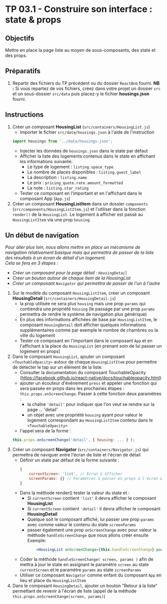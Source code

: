 # TP 03.1 - Construire son interface : state & props

## Objectifs

Mettre en place la page liste au moyen de sous-composants, des state et des props.

## Préparatifs
1. Repartir des fichiers du TP précédent ou du dossier `ReactBnb` fourni. **NB :** Si vous repartez de vos fichiers, créez dans votre projet un dossier `src` et un sous-dossier `src/data` puis placez-y le fichier **housings.json** fourni.


## Instructions

1. Créer un composant **HousingList** (`src/containers/HousingList.js`)
    + Importer le fichier `src/data/housings.json` à l'aide de l'instruction
	```js
	import housings from '../data/housings.json';
	```
	+ Injecter les données de `housings.json` dans le state par défaut
    + Afficher la liste des logements contenus dans le state en affichant les informations suivante:
        - Le type de logement : `listing.space_type`
        - Le nombre de places disponibles : `listing.guest_label`
        - La description : `listing.name`
        - Le prix : `pricing_quote.rate.amount_formatted`
        - La note : `listing.star_rating`
    + Tester ce composant en l'important et en l'affichant dans le composant App (`App.js`)
1. Créer un composant **HousingListItem** dans un dossier `components` (`src/components/HousingListItem.js`) et l'utiliser dans la fonction `render()` de la `HousingList`. Le logement à afficher est passé au `HousingListItem` via une prop `housing`.

## Un début de navigation
*Pour aller plus loin, nous allons mettre en place un mécanisme de navigation relativement basique mais qui permettra de passer de la liste des résultats à un écran de détail d'un logement. <br>Cela se fera en 3 étapes :*
- *Créer un composant pour la page détail : `HousingDetail`*
- *Créer un bouton autour de chaque item de la HousingList*
- *Créer un composant `Navigator` qui permettra de passer de l'un à l'autre*

1. Sur le modèle du composant `HousingListItem`, créer un composant **HousingDetail** (`src/containers/HousingDetail.js`)
	+ la prop utilisée ne sera plus `housing` mais une prop `params` qui contiendra une propriété `housing` (le passage par une prop `params` permettra de rendre le système de navigation plus générique)
    + En plus des informations affichées de base par `HousingListItem`, le composant `HousingDetail` doit afficher quelques informations supplémentaires comme par exemple le nombre de chambres ou la ville du logement
    + Tester ce composant en l'important dans le composant `App` et en l'affichant à la place du `HousingList` (en prenant soin de lui passer un logement en props)
1. Dans le composant `HousingList`, ajouter un composant `<TouchableOpacity>` autour de chaque `HousingListItem` pour permettre de détecter le tap sur un élément de la liste.
	+ Consulter la documentation du composant TouchableOpacity (https://facebook.github.io/react-native/docs/touchableopacity.html)
	+ ajouter un écouteur d'événement `press` et appeler une fonction qui sera passée en props dans les prochaines étapes :
	`this.props.onScreenChange`. Passer à cette fonction deux paramètres :
		- la chaîne `'detail'` pour indiquer que l'on veut se rendre sur la page ... 'detail'
		- un objet avec une propriété `housing` ayant pour valeur le logement correspondant au `HousingListItem` contenu dans le `<TouchableOpacity>`
	+ l'appel sera de la forme :
	```js
	this.props.onScreenChange('detail', { housing: ... } );
	```
1. Créer un composant **Navigator** (`src/containers/Navigator.js`) qui permettra de naviguer entre l'écran de liste et l'écran de détail
    + Définir un state par défaut de la forme suivante :
        ```js
        {
            currentScreen: 'list', // Ecran à afficher
            screenParams: {} // Paramètres à passer en props à l'écran affiché
        }
        ```
	+ Dans la méthode render() tester la valeur du state et :
		- Si `currentScreen` contient `'list'` il devra afficher le composant **HousingList**
		- Si `currentScreen` contient `'detail'` il devra afficher le composant **HousingDetail**
		- Quelque soit le composant affiché, lui passer une prop `params` avec comme valeur le contenu du state `screenParams`
		- passer également une prop `onScreenChange` avec pour valeur la méthode `handleScreenChange` que nous allons créer ensuite<br/>
		Exemple:
			```jsx
				<HousingList onScreenChange={this.handleScreenChange} param={this.state.screenParams} />
			```
    + Coder la méthode `handleScreenChange( screen, params )` afin de mettra à jour le state en assignant le paramètre `screen` au state `currentScreen` et le paramètre `params` au state `screenParams`
    + Utiliser ce composant `Navigator` comme enfant du composant `App` en lieu et place du `HousingListItem`
1. Dans le composant `HousingDetail`, ajouter un bouton "Retour à la liste" permettant de revenir à l'écran de liste (appel de la méthode `this.props.onScreenChange(screen, params)`)
